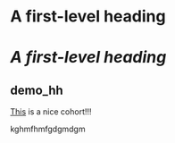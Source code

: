 # **A first-level heading**
# *A first-level heading*
## demo_hh

<ins>This</ins> is a nice cohort!!!

kghmfhmfgdgmdgm
